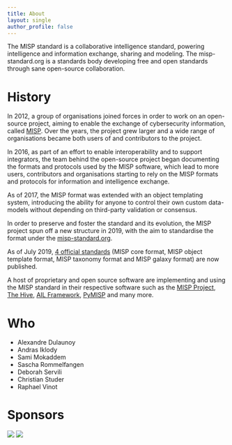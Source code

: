 ```yaml
---
title: About
layout: single
author_profile: false
---
```


The MISP standard is a collaborative intelligence standard, powering intelligence and information exchange, sharing and modeling. The misp-standard.org is a standards body developing free and open standards through sane open-source collaboration.

# History

In 2012, a group of organisations joined forces in order to work on an open-source project, aiming to enable the exchange of cybersecurity information, called [MISP](https://www.misp-project.org/). Over the years,
the project grew larger and a wide range of organisations became both users of and contributors to the project.

In 2016, as part of an effort to enable interoperability and to support integrators, the team behind the open-source project began documenting the formats and protocols used by the MISP software, which lead to more users, contributors and organisations starting to rely on the MISP formats and protocols for information and intelligence exchange.

As of 2017, the MISP format was extended with an object templating system, introducing the ability for anyone to control their own custom data-models without depending on third-party validation or consensus.

In order to preserve and foster the standard and its evolution, the MISP project spun off a new structure in 2019, with the aim to standardise the format under the [misp-standard.org](https://www.misp-standard.org).

As of July 2019, [4 official standards](/standards) (MISP core format, MISP object template format, MISP taxonomy format and MISP galaxy format) are now published.

A host of proprietary and open source software are implementing and using the MISP standard in their respective software such as the [MISP Project](https://www.misp-project.org/), [The Hive](https://thehive-project.org/), [AIL Framework](https://github.com/CIRCL/AIL-framework), [PyMISP](https://github.com/MISP/PyMISP) and many more.

# Who

- Alexandre Dulaunoy
- Andras Iklody
- Sami Mokaddem
- Sascha Rommelfangen
- Deborah Servili
- Christian Studer
- Raphael Vinot

# Sponsors

![](https://www.misp-project.org/assets/images/logo.png)
![](https://www.misp-project.org/assets/images/en_cef.png)



